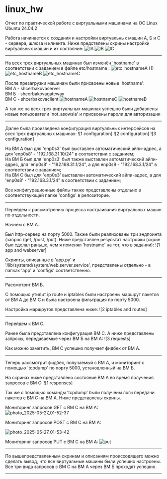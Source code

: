 # linux_hw
Отчет по практической работе с виртуальными машинами на ОС Linux Ubuntu 24.04.2


Работа начинается с создания и настройки виртуальных машин А, Б и С - сервера, шлюза и клиента.
Ниже предствлены скрины настройки виртуальных машин и их состояние:
![lA](https://github.com/user-attachments/assets/f56d747e-8ed7-478a-8a48-09658b5529b7)
![lB](https://github.com/user-attachments/assets/3ca036d4-ab4f-49e7-8d5f-5e6af0e795ca)
![lC](https://github.com/user-attachments/assets/433c7a9b-32d3-4033-a36c-b89570f33eab)

---

На всех трех виртуальных машинах был изменён 'hostname' в соответствии с заданием в файле etc/hostname :
![etc_hostnameA (1)](https://github.com/user-attachments/assets/8baf5b48-20e2-43bb-bc03-26076d1739df)
![etc_hostnameB](https://github.com/user-attachments/assets/f145e03c-e9b9-4a26-a04b-46d7b1765f26)
![etc_hostnameC](https://github.com/user-attachments/assets/3b8d81fe-23e8-4f84-8ae9-372055d5f3d0)

После презагрузки машинам были присвоены новые 'hostname': <br>
ВМ А - shcerbakovaserver <br> ВМ Б - shcerbakovagateway <br> ВМ С - shcerbakovaclient
![hostnameA](https://github.com/user-attachments/assets/98458eb8-6b85-488d-b471-c26618bdafc6)
![hostnameC](https://github.com/user-attachments/assets/0885b811-0621-45bf-97ed-7c28fbca0cac)
![hostnameB](https://github.com/user-attachments/assets/c50691a5-7f0b-4536-9761-8c06824659c0)

А так же на всех трех виртуальных машинах успешно были добавлены новые пользователи 'not_asowsla' и присвоены пароли для авторизации

---

Далее была произведена конфигурация виртуальных интерфейсов на всех трех виртуальных машинах:
![1 configuration]
![2 configuration]
![3 configuration]

На ВМ А был для 'enp0s3' был выставлен автоматический айпи-адрес, а для 'enp0s8' - "192.168.31.10/24" в соответствии с заданием; <br>
На ВМ Б был для 'enp0s3' был также выставлен автоматический айпи-адрес, для 'enp0s8' - "192.168.31.1/24", а для enp0s9 - "192.168.3.1/24" в соответствии с заданием; <br>
На ВМ С был для 'enp0s3' выставлен автоматический айпи-адрес, а для 'enp0s8' - "192.168.3.1/24" в соответствии с заданием;

Все конфигурационные файлы также представлены отдельно в соответствующей папке 'configs' в репозиторие.

---

Перейдем к рассмотрению процесса настраивания виртуальных машин по отдельности. 

Начнем с ВМ А. 

Был http-сервер на порту 5000. Также были реализованы три эндпоинта (запрос /get, /post, /put). Ниже представлен результат настройки (скрин был сделал раньше, чем я поменял 'hostname' на тот, что в задании):
![1 app and webserver]

Скрипты, описанные в 'app.py' и '/lib/systemd/system/web.server.service', представлены отдельно - в папках 'app' и 'configs' соответственно.

---

Рассмотрит ВМ Б. 

С помощью утилит ip route и iptables были настроены маршрут пакетов от ВМ A до ВМ C и была настроена фильтрация по порту 5000. 

Настройка маршрутов представлена ниже:
![2 iptables and routes]

---

Перейдем к ВМ С.

Ранее была представлена конфигурация ВМ С. А ниже представлены запросы, передаваемые через ВМ Б на ВМ А:
![3 requests]

Как можно заметить, ВМ С успешно получает фидбек от ВМ А.

---

Теперь рассмотрит фидбек, получаемый с ВМ А, и мониторинг с помощью 'tcpdump' по порту 5000, установленный на ВМ Б.

На скринах ниже представлено состояние ВМ А во время получения запросов с ВМ С:
![1 responses]

Так же с помощью команды 'tcpdump' были получены логи передачи пакетов с ВМ С на ВМ А. Ниже представлены скрины.

Мониторинг запросов GET с ВМ С на ВМ А:
![photo_2025-05-27_01-52-37](https://github.com/user-attachments/assets/d80639dc-fef0-4aee-bfe7-9a243f39f061)

Мониторинг запросов POST с ВМ С на ВМ А:

![photo_2025-05-27_01-53-42](https://github.com/user-attachments/assets/83301c27-c773-4ea9-9a33-5a5dcd082bf9)

Мониторинг запросов PUT с ВМ С на ВМ А:
![put](https://github.com/user-attachments/assets/75529728-bee5-4b6e-82f7-218184aa69c2)

---

По вышепредставленным скринам и описаниям происходящего можно сделать вывод, что все виртуальные машины были успешно настроены. Все три вида запросов с ВМ С на ВМ А через ВМ Б проходят успешно.

---
